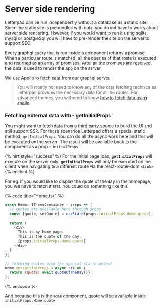 # Server side rendering

Letterpad can be run independently without a database as a static site. Since the static site is prebundled with data, you do not have to worry about server side rendering. However, if you would want to run it using sqlite, mysql or postgreSql you will have to pre-render the site on the server to support SEO. 

Every graphql query that is run inside a component returns a promise. When a particular route is matched, all the queries of that route is executed and returned as an array of promises. After all the promises are resolved, the data is used to render the app on the server.

We use Apollo to fetch data from our graphql server.

> You will mostly not need to know any of the data fetching technics as Letterpad provides the necessary data for all the routes. For advanced themes, you will need to know [how to fetch data using apollo](querying-graphql-api.md).

### Fetching external data with - getInitialProps

You might  want to fetch data from a third party source to build the UI and still support SSR. For those scenarios Letterpad offers a special static method, `getInitialProps`. You can do all the async work here and this will be executed on the server. The result will be available back to the component as a prop - `initialProps`. 

{% hint style="success" %}
For the initial page load, **`getInitialProps`** will execute on the server only. **`getInitialProps`** will only be executed on the client when navigating to a different route via the react-router-dom `<Link>`
{% endhint %}

For eg. if you would like to display the quote of the day in the homepage, you will have to fetch it first. You could do something like this. 

{% code title="Home.tsx" %}
```javascript
const Home: IThemeContainer = props => {
  // quotes are available here through props
  const [quote, setQuote] = useState(props.initialProps.Home.quote);
  
  return (
    <div>
      This is my home page. 
      This is the quote of the day.
      {props.initialProps.Home.quote}
    </div>
  )
};

// fetching quotes with the special static method
Home.getInitialProps = async ctx => {
  return {quote: await quoteOfTheDay()};
};

```
{% endcode %}

And because this is the `Home` component, quote will be available inside `initialProps.Home.quote`

